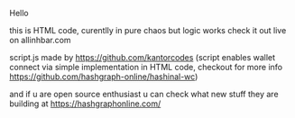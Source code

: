 Hello

this is HTML code,
curentlly in pure chaos but logic works
check it out live on allinhbar.com

script.js made by https://github.com/kantorcodes
(script enables wallet connect via simple implementation in HTML code, checkout for more info https://github.com/hashgraph-online/hashinal-wc)

and if u are open source enthusiast u can check what new stuff they are building at https://hashgraphonline.com/
 
